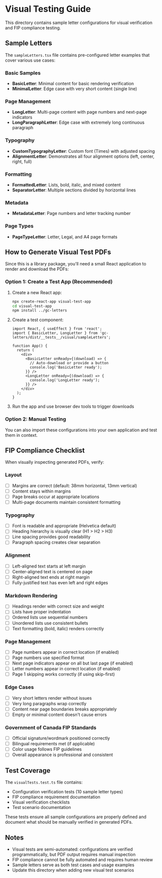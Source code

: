 # Visual Testing Guide

This directory contains sample letter configurations for visual verification and FIP compliance testing.

## Sample Letters

The `sampleLetters.tsx` file contains pre-configured letter examples that cover various use cases:

### Basic Samples
- **BasicLetter**: Minimal content for basic rendering verification
- **MinimalLetter**: Edge case with very short content (single line)

### Page Management
- **LongLetter**: Multi-page content with page numbers and next-page indicators
- **LongParagraphLetter**: Edge case with extremely long continuous paragraph

### Typography
- **CustomTypographyLetter**: Custom font (Times) with adjusted spacing
- **AlignmentLetter**: Demonstrates all four alignment options (left, center, right, full)

### Formatting
- **FormattedLetter**: Lists, bold, italic, and mixed content
- **SeparatorLetter**: Multiple sections divided by horizontal lines

### Metadata
- **MetadataLetter**: Page numbers and letter tracking number

### Page Types
- **PageTypeLetter**: Letter, Legal, and A4 page formats

## How to Generate Visual Test PDFs

Since this is a library package, you'll need a small React application to render and download the PDFs:

### Option 1: Create a Test App (Recommended)

1. Create a new React app:
   ```bash
   npx create-react-app visual-test-app
   cd visual-test-app
   npm install ../gc-letters
   ```

2. Create a test component:
   ```tsx
   import React, { useEffect } from 'react';
   import { BasicLetter, LongLetter } from 'gc-letters/dist/__tests__/visual/sampleLetters';

   function App() {
     return (
       <div>
         <BasicLetter onReady={(download) => {
           // Auto-download or provide a button
           console.log('BasicLetter ready');
         }} />
         <LongLetter onReady={(download) => {
           console.log('LongLetter ready');
         }} />
       </div>
     );
   }
   ```

3. Run the app and use browser dev tools to trigger downloads

### Option 2: Manual Testing

You can also import these configurations into your own application and test them in context.

## FIP Compliance Checklist

When visually inspecting generated PDFs, verify:

### Layout
- [ ] Margins are correct (default: 38mm horizontal, 13mm vertical)
- [ ] Content stays within margins
- [ ] Page breaks occur at appropriate locations
- [ ] Multi-page documents maintain consistent formatting

### Typography
- [ ] Font is readable and appropriate (Helvetica default)
- [ ] Heading hierarchy is visually clear (H1 > H2 > H3)
- [ ] Line spacing provides good readability
- [ ] Paragraph spacing creates clear separation

### Alignment
- [ ] Left-aligned text starts at left margin
- [ ] Center-aligned text is centered on page
- [ ] Right-aligned text ends at right margin
- [ ] Fully-justified text has even left and right edges

### Markdown Rendering
- [ ] Headings render with correct size and weight
- [ ] Lists have proper indentation
- [ ] Ordered lists use sequential numbers
- [ ] Unordered lists use consistent bullets
- [ ] Text formatting (bold, italic) renders correctly

### Page Management
- [ ] Page numbers appear in correct location (if enabled)
- [ ] Page numbers use specified format
- [ ] Next page indicators appear on all but last page (if enabled)
- [ ] Letter numbers appear in correct location (if enabled)
- [ ] Page 1 skipping works correctly (if using skip-first)

### Edge Cases
- [ ] Very short letters render without issues
- [ ] Very long paragraphs wrap correctly
- [ ] Content near page boundaries breaks appropriately
- [ ] Empty or minimal content doesn't cause errors

### Government of Canada FIP Standards
- [ ] Official signature/wordmark positioned correctly
- [ ] Bilingual requirements met (if applicable)
- [ ] Color usage follows FIP guidelines
- [ ] Overall appearance is professional and consistent

## Test Coverage

The `visualTests.test.ts` file contains:
- Configuration verification tests (10 sample letter types)
- FIP compliance requirement documentation
- Visual verification checklists
- Test scenario documentation

These tests ensure all sample configurations are properly defined and document what should be manually verified in generated PDFs.

## Notes

- Visual tests are semi-automated: configurations are verified programmatically, but PDF output requires manual inspection
- FIP compliance cannot be fully automated and requires human review
- Sample letters serve as both test cases and usage examples
- Update this directory when adding new visual test scenarios
